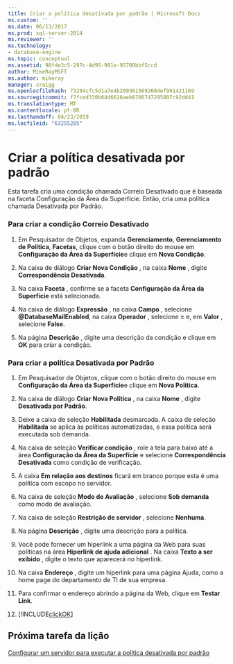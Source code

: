```yaml
---
title: Criar a política desativada por padrão | Microsoft Docs
ms.custom: ''
ms.date: 06/13/2017
ms.prod: sql-server-2014
ms.reviewer: ''
ms.technology:
- database-engine
ms.topic: conceptual
ms.assetid: 98fde3c5-297c-4d95-981e-95700bbf5ccd
author: MikeRayMSFT
ms.author: mikeray
manager: craigg
ms.openlocfilehash: 73294cfc5d1a7e4b2693615692604ef991421169
ms.sourcegitcommit: f7fced330b64d6616aeb8766747295807c92dd41
ms.translationtype: MT
ms.contentlocale: pt-BR
ms.lasthandoff: 04/23/2019
ms.locfileid: "63255285"
---
```

# <a name="create-the-off-by-default-policy"></a>Criar a política desativada por padrão
  Esta tarefa cria uma condição chamada Correio Desativado que é baseada na faceta Configuração da Área da Superfície. Então, cria uma política chamada Desativada por Padrão.  
  
### <a name="to-create-the-mail-off-condition"></a>Para criar a condição Correio Desativado  
  
1.  Em Pesquisador de Objetos, expanda **Gerenciamento**, **Gerenciamento de Política**, **Facetas**, clique com o botão direito do mouse em **Configuração da Área da Superfície**e clique em **Nova Condição**.  
  
2.  Na caixa de diálogo **Criar Nova Condição** , na caixa **Nome** , digite **Correspondência Desativada**.  
  
3.  Na caixa **Faceta** , confirme se a faceta **Configuração da Área da Superfície** está selecionada.  
  
4.  Na caixa de diálogo **Expressão** , na caixa **Campo** , selecione **@DatabaseMailEnabled**, na caixa **Operador** , selecione **=** e, em **Valor** , selecione **False**.  
  
5.  Na página **Descrição** , digite uma descrição da condição e clique em **OK** para criar a condição.  
  
### <a name="to-create-the-off-by-default-policy"></a>Para criar a política Desativada por Padrão  
  
1.  Em Pesquisador de Objetos, clique com o botão direito do mouse em **Configuração da Área da Superfície**e clique em **Nova Política**.  
  
2.  Na caixa de diálogo **Criar Nova Política** , na caixa **Nome** , digite **Desativada por Padrão**.  
  
3.  Deixe a caixa de seleção **Habilitada** desmarcada. A caixa de seleção **Habilitada** se aplica às políticas automatizadas, e essa política será executada sob demanda.  
  
4.  Na caixa de seleção **Verificar condição** , role a tela para baixo até a área **Configuração da Área da Superfície** e selecione **Correspondência Desativada** como condição de verificação.  
  
5.  A caixa **Em relação aos destinos** ficará em branco porque esta é uma política com escopo no servidor.  
  
6.  Na caixa de seleção **Modo de Avaliação** , selecione **Sob demanda** como modo de avaliação.  
  
7.  Na caixa de seleção **Restrição de servidor** , selecione **Nenhuma**.  
  
8.  Na página **Descrição** , digite uma descrição para a política.  
  
9. Você pode fornecer um hiperlink a uma página da Web para suas políticas na área **Hiperlink de ajuda adicional** . Na caixa **Texto a ser exibido** , digite o texto que aparecerá no hiperlink.  
  
10. Na caixa **Endereço** , digite um hiperlink para uma página Ajuda, como a home page do departamento de TI de sua empresa.  
  
11. Para confirmar o endereço abrindo a página da Web, clique em **Testar Link**.  
  
12. [!INCLUDE[clickOK](../../includes/clickok-md.md)]  
  
## <a name="next-task-in-lesson"></a>Próxima tarefa da lição  
 [Configurar um servidor para executar a política desativada por padrão](lesson-1-2-configure-a-server-to-run-the-off-by-default-policy.md)  
  
  
